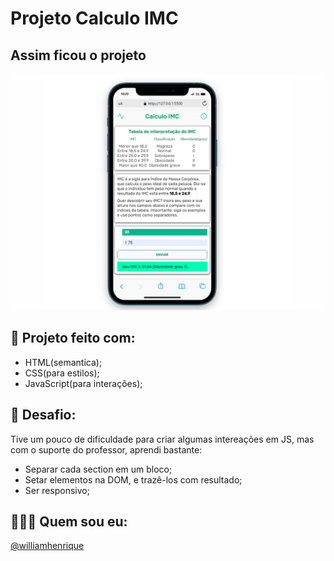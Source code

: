 # Projeto Calculo IMC
## Assim ficou o projeto
<div align="center">
  <img src="./assets/.github/preview.png"/>
</div>

## 🚀 Projeto feito com:

- HTML(semantica);
- CSS(para estilos);
- JavaScript(para interações);

## 📌 Desafio:

Tive um pouco de dificuldade para criar algumas intereações em JS, mas com o suporte do professor, aprendi bastante:
- Separar cada section em um bloco;
- Setar elementos na DOM, e trazê-los com resultado; 
- Ser responsivo;

## 🙋🏻‍♂️ Quem sou eu:

[@williamhenrique](https://www.linkedin.com/in/henriquewilliam/)
